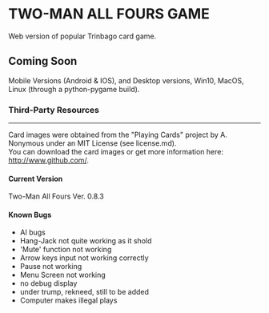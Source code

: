# TWO-MAN ALL FOURS GAME

Web version of popular Trinbago card game.

## Coming Soon

Mobile Versions (Android & IOS), and Desktop versions, Win10, MacOS, Linux (through a python-pygame build).

### Third-Party Resources

___
 Card images were obtained from the "Playing Cards" project by A. Nonymous under an MIT License (see license.md).  
 You can  download the card images or get more information here: <http://www.github.com/>.

#### Current Version
Two-Man All Fours Ver. 0.8.3


#### Known Bugs
- AI bugs
- Hang-Jack not quite working as it shold
- 'Mute' function not working
- Arrow keys input not working correctly
- Pause not working
- Menu Screen not working
- no debug display 
- under trump, rekneed, still to be added
- Computer makes illegal plays
